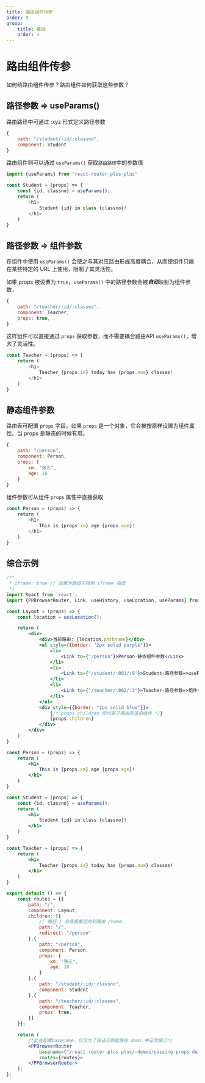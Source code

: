 ```yaml
---
title: 路由组件传参
order: 8
group:
    title: 基础
    order: 4
---
```


# 路由组件传参

如何给路由组件传参？路由组件如何获取这些参数？

## 路径参数 => useParams()

路由路径中可通过 :xyz 形式定义路径参数

~~~js
{
    path: "/student/:id/:classno",
    component: Student
}
~~~

路由组件则可以通过 `useParams()` 获取`路由路径`中的参数值

~~~js
import {useParams} from "react-router-plus-plus"

const Student = (props) => {
    const {id, classno} = useParams();
    return (
        <h1>
            Student {id} in class {classno}!           
        </h1>
    )
}
~~~

## 路径参数 => 组件参数

在组件中使用 `useParams()` 会使之与其对应路由形成高度耦合，从而使组件只能在某些特定的 URL 上使用，限制了其灵活性。

如果 props 被设置为 `true`，`useParams()` 中的路径参数会被***自动***映射为组件参数，

~~~js
{
    path: "/teacher/:id/:classes",
    component: Teacher,
    props: true,
}
~~~

这样组件可以直接通过 `props` 获取参数，而不需要耦合路由API `useParams()`，增大了灵活性。

~~~js
const Teacher = (props) => {
    return (
        <h1>
            Teacher {props.id} today has {props.num} classes!           
        </h1>
    )
}
~~~

## 静态组件参数

路由表可配置 `props` 字段。如果 `props` 是一个对象，它会被按原样设置为组件属性。当 props 是静态的时候有用。

~~~js
{
    path: "/person",
    component: Person,
    props: {
        xm: "张三",
        age: 18
    }
}
~~~

组件参数可从组件 `props` 属性中直接获取

~~~js
const Person = (props) => {
    return (
        <h1>
            This is {props.xm} age {props.age}!           
        </h1>
    )
}
~~~

## 综合示例

```jsx
/**
 * iframe: true // 设置为数值可控制 iframe 高度
 */
import React from 'react';
import {PPBrowserRouter, Link, useHistory, useLocation, useParams} from "react-router-plus-plus"

const Layout = (props) => {
    const location = useLocation();

    return (
        <div>
            <div>当前路由: {location.pathname}</div>
            <ul style={{border: "2px solid purple"}}>
                <li>
                    <Link to={"/person"}>Person-静态组件参数</Link>
                </li>
                <li>
                    <Link to={"/student/:001/:9"}>Student-路径参数=>useParams</Link>
                </li>
                <li>
                    <Link to={"/teacher/:002/:3"}>Teacher-路径参数=>组件参数</Link>
                </li>
            </ul>
            <div style={{border: "2px solid blue"}}>
                {/* props.children 即代表子路由的渲染组件 */}
                {props.children}
            </div>
        </div>
    )
}

const Person = (props) => {
    return (
        <h1>
            This is {props.xm} age {props.age}!           
        </h1>
    )
}

const Student = (props) => {
    const {id, classno} = useParams();
    return (
        <h1>
            Student {id} in class {classno}!           
        </h1>
    )
}

const Teacher = (props) => {
    return (
        <h1>
            Teacher {props.id} today has {props.num} classes!           
        </h1>
    )
}

export default () => {
    const routes = [{
        path: "/",
        component: Layout,
        children: [{
            // 路径 / 会直接重定向到路由 /home，
            path: "/",
            redirect: "/person"
        },{
            path: "/person",
            component: Person,
            props: {
                xm: "张三",
                age: 18
            }
        },{
            path: "/student/:id/:classno",
            component: Student
        },{
            path: "/teacher/:id/:classes",
            component: Teacher,
            props: true,
        }]
    }];

    return (
        /*此处配置basename，仅仅为了保证示例能够在 dumi 中正常展示*/
        <PPBrowserRouter
            basename={"/react-router-plus-plus/~demos/passing-props-demo"} 
            routes={routes}>
        </PPBrowserRouter>
    );
};
```